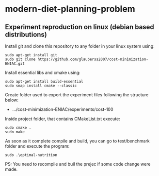 # modern-diet-planning-problem

## Experiment reproduction on linux (debian based distributions)

Install git and clone this repository to any folder in your linux system using:
```
sudo apt-get install git
sudo git clone https://github.com/glauberss2007/cost-minimization-ENIAC.git
```

Install essential libs and cmake using:
```
sudo apt-get install build-essential
sudo snap install cmake --classic
```
Create folder used to export the experiment files following the structure below:
- .../cost-minimization-ENIAC/experiments/cost-100

Inside project folder, that contains CMakeList.txt execute:
```
sudo cmake .
sudo make
```

As soon as it complete compile and build, you can go to test/benchmark folder and execute the program:
```
sudo .\optimal-nutrition
```

PS: You need to recompile and buil the prejec if some code change were made.





